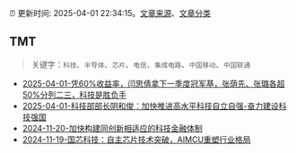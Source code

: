 :alarm_clock: 更新时间: 2025-04-01 22:34:15。[文章来源](/README.md)、[文章分类](/TAGS.md)

## TMT


> 关键字：`科技`、`半导体`、`芯片`、`电信`、`集成电路`、`中国移动`、`中国联通`



- [2025-04-01-凭60%收益率，闫思倩拿下一季度冠军基，张荫先、张璐各超50%分列二三，科技是胜负手](https://www.cls.cn/detail/1989779) 
- [2025-04-01-科技部部长阴和俊：加快推进高水平科技自立自强-奋力建设科技强国](https://www.cls.cn/detail/1989776) 
- [2024-11-20-加快构建同创新相适应的科技金融体制](https://xueqiu.com/9193403816/313561745) 
- [2024-11-19-国芯科技：自主芯片技术突破，AIMCU重塑行业格局](https://xueqiu.com/8151841495/313402043) 
